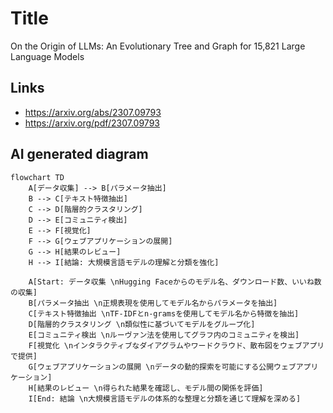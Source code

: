 # Title
On the Origin of LLMs: An Evolutionary Tree and Graph for 15,821 Large Language Models

## Links
- https://arxiv.org/abs/2307.09793
- https://arxiv.org/pdf/2307.09793

## AI generated diagram
```mermaid
flowchart TD
    A[データ収集] --> B[パラメータ抽出]
    B --> C[テキスト特徴抽出]
    C --> D[階層的クラスタリング]
    D --> E[コミュニティ検出]
    E --> F[視覚化]
    F --> G[ウェブアプリケーションの展開]
    G --> H[結果のレビュー]
    H --> I[結論: 大規模言語モデルの理解と分類を強化]

    A[Start: データ収集 \nHugging Faceからのモデル名、ダウンロード数、いいね数の収集]
    B[パラメータ抽出 \n正規表現を使用してモデル名からパラメータを抽出]
    C[テキスト特徴抽出 \nTF-IDFとn-gramsを使用してモデル名から特徴を抽出]
    D[階層的クラスタリング \n類似性に基づいてモデルをグループ化]
    E[コミュニティ検出 \nルーヴァン法を使用してグラフ内のコミュニティを検出]
    F[視覚化 \nインタラクティブなダイアグラムやワードクラウド、散布図をウェブアプリで提供]
    G[ウェブアプリケーションの展開 \nデータの動的探索を可能にする公開ウェブアプリケーション]
    H[結果のレビュー \n得られた結果を確認し、モデル間の関係を評価]
    I[End: 結論 \n大規模言語モデルの体系的な整理と分類を通じて理解を深める]
```
